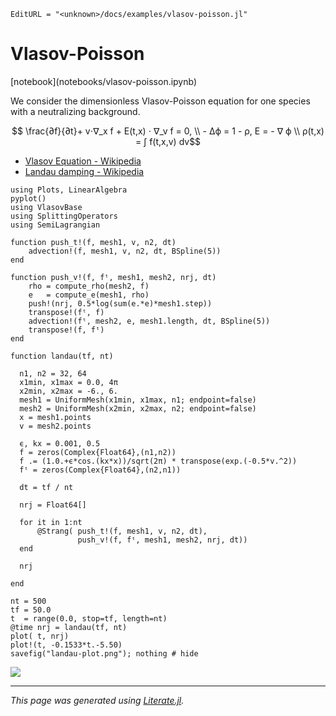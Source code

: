 ```@meta
EditURL = "<unknown>/docs/examples/vlasov-poisson.jl"
```

# Vlasov-Poisson

[notebook](<unknown>notebooks/vlasov-poisson.ipynb)

We consider the dimensionless Vlasov-Poisson equation for one species
with a neutralizing background.

```math
 \frac{∂f}{∂t}+ v⋅∇_x f + E(t,x) ⋅ ∇_v f = 0, \\
 - Δϕ = 1 - ρ, E = - ∇ ϕ \\
 ρ(t,x)  =  ∫ f(t,x,v) dv
```

 - [Vlasov Equation - Wikipedia](https://en.wikipedia.org/wiki/Vlasov_equation)
 - [Landau damping - Wikipedia](https://en.wikipedia.org/wiki/Landau_damping)

```@example vlasov-poisson
using Plots, LinearAlgebra
pyplot()
using VlasovBase
using SplittingOperators
using SemiLagrangian
```

```@example vlasov-poisson
function push_t!(f, mesh1, v, n2, dt)
    advection!(f, mesh1, v, n2, dt, BSpline(5))
end
```

```@example vlasov-poisson
function push_v!(f, fᵗ, mesh1, mesh2, nrj, dt)
    rho = compute_rho(mesh2, f)
    e   = compute_e(mesh1, rho)
    push!(nrj, 0.5*log(sum(e.*e)*mesh1.step))
    transpose!(fᵗ, f)
    advection!(fᵗ, mesh2, e, mesh1.length, dt, BSpline(5))
    transpose!(f, fᵗ)
end
```

```@example vlasov-poisson
function landau(tf, nt)

  n1, n2 = 32, 64
  x1min, x1max = 0.0, 4π
  x2min, x2max = -6., 6.
  mesh1 = UniformMesh(x1min, x1max, n1; endpoint=false)
  mesh2 = UniformMesh(x2min, x2max, n2; endpoint=false)
  x = mesh1.points
  v = mesh2.points

  ϵ, kx = 0.001, 0.5
  f = zeros(Complex{Float64},(n1,n2))
  f .= (1.0.+ϵ*cos.(kx*x))/sqrt(2π) * transpose(exp.(-0.5*v.^2))
  fᵗ = zeros(Complex{Float64},(n2,n1))

  dt = tf / nt

  nrj = Float64[]

  for it in 1:nt
      @Strang( push_t!(f, mesh1, v, n2, dt),
               push_v!(f, fᵗ, mesh1, mesh2, nrj, dt))
  end

  nrj

end
```

```@example vlasov-poisson
nt = 500
tf = 50.0
t  = range(0.0, stop=tf, length=nt)
@time nrj = landau(tf, nt)
plot( t, nrj)
plot!(t, -0.1533*t.-5.50)
savefig("landau-plot.png"); nothing # hide
```

![](landau-plot.png)

---

*This page was generated using [Literate.jl](https://github.com/fredrikekre/Literate.jl).*

